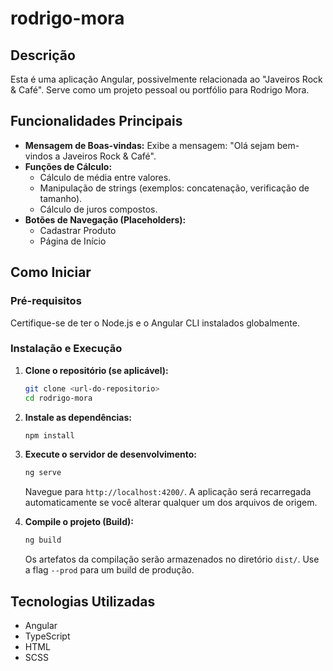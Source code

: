 # rodrigo-mora

## Descrição

Esta é uma aplicação Angular, possivelmente relacionada ao "Javeiros Rock & Café". Serve como um projeto pessoal ou portfólio para Rodrigo Mora.

## Funcionalidades Principais

*   **Mensagem de Boas-vindas:** Exibe a mensagem: "Olá sejam bem-vindos a Javeiros Rock & Café".
*   **Funções de Cálculo:**
    *   Cálculo de média entre valores.
    *   Manipulação de strings (exemplos: concatenação, verificação de tamanho).
    *   Cálculo de juros compostos.
*   **Botões de Navegação (Placeholders):**
    *   Cadastrar Produto
    *   Página de Início

## Como Iniciar

### Pré-requisitos

Certifique-se de ter o Node.js e o Angular CLI instalados globalmente.

### Instalação e Execução

1.  **Clone o repositório (se aplicável):**
    ```bash
    git clone <url-do-repositorio>
    cd rodrigo-mora
    ```
2.  **Instale as dependências:**
    ```bash
    npm install
    ```
3.  **Execute o servidor de desenvolvimento:**
    ```bash
    ng serve
    ```
    Navegue para `http://localhost:4200/`. A aplicação será recarregada automaticamente se você alterar qualquer um dos arquivos de origem.

4.  **Compile o projeto (Build):**
    ```bash
    ng build
    ```
    Os artefatos da compilação serão armazenados no diretório `dist/`. Use a flag `--prod` para um build de produção.

## Tecnologias Utilizadas

*   Angular
*   TypeScript
*   HTML
*   SCSS
